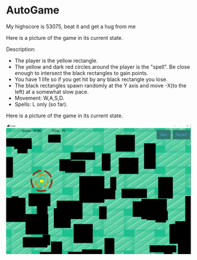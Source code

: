 # AutoGame

My highscore is 53075, beat it and get a hug from me

Here is a picture of the game in its current state.

Description:

 - The player is the yellow rectangle.
 - The yellow and dark red circles around the player is the "spell". Be close enough to intersect the black rectangles to gain points.
 - You have 1 life so if you get hit by any black rectangle you lose.
 - The black rectangles spawn randomly at the Y axis and move -X(to the left) at a somewhat slow pace.
 - Movement: W,A,S,D.
 - Spells: L only (so far).

Here is a picture of the game in its current state.

![Screenshot](/resources/AutoGame.png)